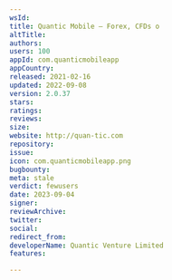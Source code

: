 ```yaml
---
wsId: 
title: Quantic Mobile – Forex, CFDs o
altTitle: 
authors: 
users: 100
appId: com.quanticmobileapp
appCountry: 
released: 2021-02-16
updated: 2022-09-08
version: 2.0.37
stars: 
ratings: 
reviews: 
size: 
website: http://quan-tic.com
repository: 
issue: 
icon: com.quanticmobileapp.png
bugbounty: 
meta: stale
verdict: fewusers
date: 2023-09-04
signer: 
reviewArchive: 
twitter: 
social: 
redirect_from: 
developerName: Quantic Venture Limited
features: 

---
```


